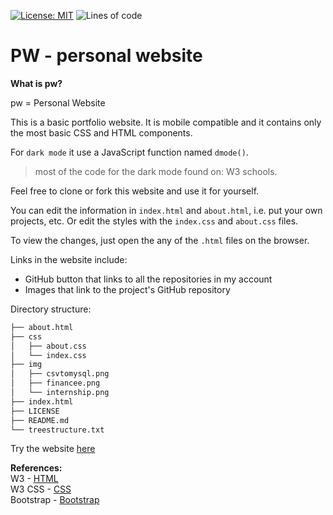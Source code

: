 [![License: MIT](https://img.shields.io/badge/License-MIT-blue.svg)](https://opensource.org/licenses/MIT) ![Lines of code](https://img.shields.io/tokei/lines/github/arcelioeperez/pw)  
# PW - personal website  

**What is pw?**  

pw = Personal Website  

This is a basic portfolio website. It is mobile compatible and it contains only
the most basic CSS and HTML components.    

For `dark mode` it use a JavaScript function named `dmode()`.  
> most of the code for the dark mode found on: W3 schools.  


Feel free to clone or fork this website and use it for yourself.   

You can edit the information in `index.html` and `about.html`, i.e. put your own projects, etc. Or edit the
styles with the `index.css` and `about.css` files.  

To view the changes, just open the any of the `.html` files on the browser.    

Links in the website include:   
- GitHub button that links to all the repositories in my account          
- Images that link to the project's GitHub repository    

Directory structure:    
```python
├── about.html  
├── css  
│   ├── about.css  
│   └── index.css  
├── img  
│   ├── csvtomysql.png  
│   ├── financee.png  
│   └── internship.png  
├── index.html  
├── LICENSE    
├── README.md  
└── treestructure.txt
```  
  
Try the website [here](https://arcelioeperez.github.io/pw/)  
  
**References:**  
W3 - [HTML](https://www.w3schools.com/html/)    
W3 CSS - [CSS](https://www.w3schools.com/w3css/defaulT.asp)    
Bootstrap - [Bootstrap](https://getbootstrap.com/)  
